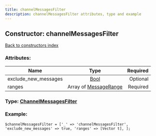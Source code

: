 ```yaml
---
title: channelMessagesFilter
description: channelMessagesFilter attributes, type and example
---
```

## Constructor: channelMessagesFilter  
[Back to constructors index](index.md)



### Attributes:

| Name     |    Type       | Required |
|----------|:-------------:|---------:|
|exclude\_new\_messages|[Bool](../types/Bool.md) | Optional|
|ranges|Array of [MessageRange](../types/MessageRange.md) | Required|



### Type: [ChannelMessagesFilter](../types/ChannelMessagesFilter.md)


### Example:

```
$channelMessagesFilter = ['_' => 'channelMessagesFilter', 'exclude_new_messages' => true, 'ranges' => [Vector t], ];
```  

